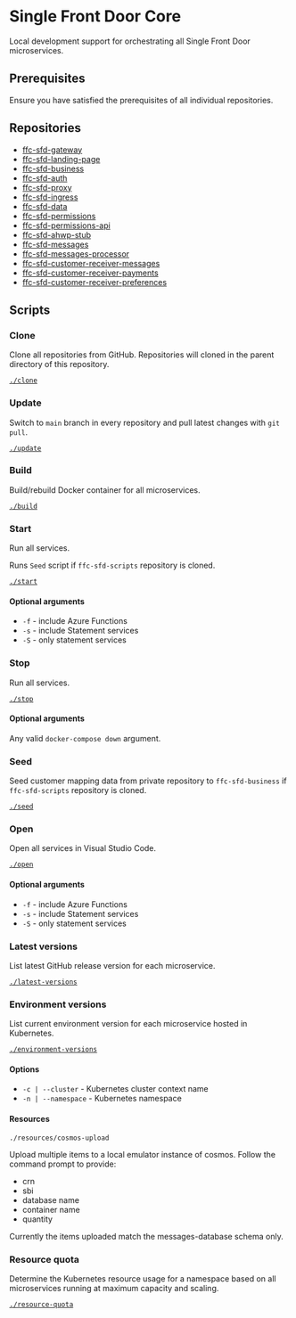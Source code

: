 # Single Front Door Core
Local development support for orchestrating all Single Front Door microservices.

## Prerequisites

Ensure you have satisfied the prerequisites of all individual repositories.

## Repositories
- [ffc-sfd-gateway](https://github.com/defra/ffc-sfd-gateway)
- [ffc-sfd-landing-page](https://github.com/defra/ffc-sfd-landing-page)
- [ffc-sfd-business](https://github.com/defra/ffc-sfd-business)
- [ffc-sfd-auth](https://github.com/defra/ffc-sfd-auth)
- [ffc-sfd-proxy](https://github.com/defra/ffc-sfd-proxy)
- [ffc-sfd-ingress](https://github.com/defra/ffc-sfd-ingress)
- [ffc-sfd-data](https://github.com/defra/ffc-sfd-data)
- [ffc-sfd-permissions](https://github.com/defra/ffc-sfd-permissions)
- [ffc-sfd-permissions-api](https://github.com/defra/ffc-sfd-permissions-api)
- [ffc-sfd-ahwp-stub](https://github.com/defra/ffc-sfd-ahwp-stub)
- [ffc-sfd-messages](https://github.com/DEFRA/ffc-sfd-messages)
- [ffc-sfd-messages-processor](https://github.com/DEFRA/ffc-sfd-messages-processor)
- [ffc-sfd-customer-receiver-messages](https://github.com/DEFRA/ffc-sfd-customer-receiver-messages)
- [ffc-sfd-customer-receiver-payments](https://github.com/DEFRA/ffc-sfd-customer-receiver-payments)
- [ffc-sfd-customer-receiver-preferences](https://github.com/DEFRA/ffc-sfd-customer-receiver-preferences)

## Scripts

### Clone

Clone all repositories from GitHub.  Repositories will cloned in the parent directory of this repository.

[`./clone`](clone)

### Update

Switch to `main` branch in every repository and pull latest changes with `git pull`.

[`./update`](update)

### Build

Build/rebuild Docker container for all microservices.

[`./build`](build)

### Start

Run all services.

Runs `Seed` script if `ffc-sfd-scripts` repository is cloned.

[`./start`](start)

#### Optional arguments
- `-f` - include Azure Functions
- `-s` - include Statement services
- `-S` - only statement services

### Stop

Run all services.

[`./stop`](stop)

#### Optional arguments

Any valid `docker-compose down` argument.

### Seed

Seed customer mapping data from private repository to `ffc-sfd-business` if `ffc-sfd-scripts` repository is cloned.

[`./seed`](seed)

### Open

Open all services in Visual Studio Code.

[`./open`](open)

#### Optional arguments
- `-f` - include Azure Functions
- `-s` - include Statement services
- `-S` - only statement services

### Latest versions

List latest GitHub release version for each microservice.

[`./latest-versions`](latest-versions)

### Environment versions

List current environment version for each microservice hosted in Kubernetes.

[`./environment-versions`](environment-versions)

#### Options
- `-c | --cluster` - Kubernetes cluster context name
- `-n | --namespace` - Kubernetes namespace

#### Resources
`./resources/cosmos-upload`  

Upload multiple items to a local emulator instance of cosmos. Follow the command prompt to provide:
- crn
- sbi
- database name
- container name
- quantity

Currently the items uploaded match the messages-database schema only.

### Resource quota

Determine the Kubernetes resource usage for a namespace based on all microservices running at maximum capacity and scaling.

[`./resource-quota`](resource-quota)


